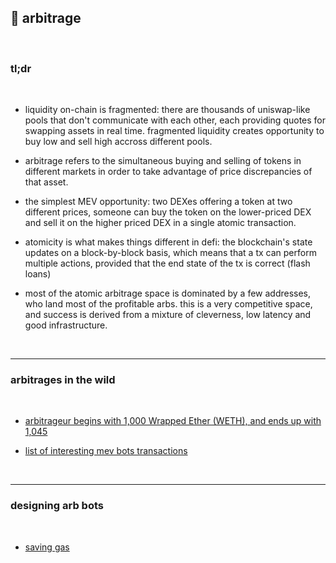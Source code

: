 ## 🥯 arbitrage

<br>

### tl;dr

<br>


* liquidity on-chain is fragmented: there are thousands of uniswap-like pools that don't communicate with each other, each providing quotes for swapping assets in real time. fragmented liquidity creates opportunity to buy low and sell high accross different pools.

* arbitrage refers to the simultaneous buying and selling of tokens in different markets 
in order to take advantage of price discrepancies of that asset.

* the simplest MEV opportunity: two DEXes offering a token at two different prices, someone can buy the token on the lower-priced DEX and sell it on the higher priced DEX in a single atomic transaction.

* atomicity is what makes things different in defi: the blockchain's state updates on a block-by-block basis, which means that a tx can perform multiple actions, provided that the end state of the tx is correct (flash loans)

* most of the atomic arbitrage space is dominated by a few addresses, who land most of the profitable arbs. this is a very competitive space, and success is derived from a mixture of cleverness, low latency and good infrastructure.

<br>

----

### arbitrages in the wild

<br>

* [arbitrageur begins with 1,000 Wrapped Ether (WETH), and ends up with 1,045](https://etherscan.io/tx/0x5e1657ef0e9be9bc72efefe59a2528d0d730d478cfc9e6cdd09af9f997bb3ef4)



* [list of interesting mev bots transactions](https://github.com/bt3gl-labs/1337_mev_toolkit/blob/main/arbitrage/mev_bots_wild.md)

<br>

----

### designing arb bots

<br>

* [saving gas](https://github.com/bt3gl-labs/1337_blockchain_hacker_toolkit/blob/main/master_solidity/saving_gas.md)

